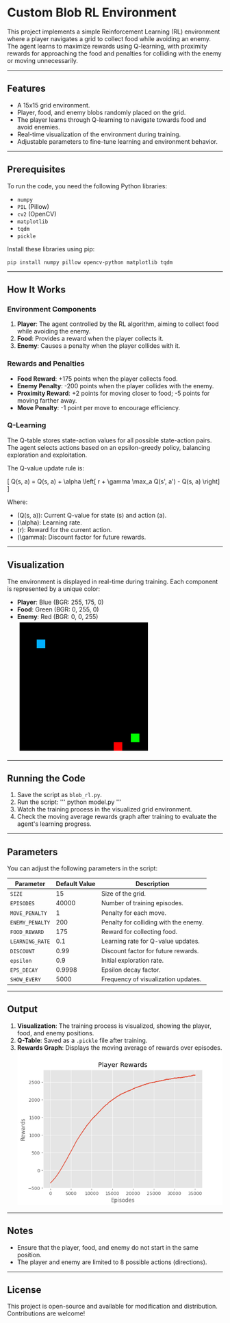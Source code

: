 # Custom Blob RL Environment

This project implements a simple Reinforcement Learning (RL) environment where a player navigates a grid to collect food while avoiding an enemy. The agent learns to maximize rewards using Q-learning, with proximity rewards for approaching the food and penalties for colliding with the enemy or moving unnecessarily.

---

## **Features**

- A 15x15 grid environment.
- Player, food, and enemy blobs randomly placed on the grid.
- The player learns through Q-learning to navigate towards food and avoid enemies.
- Real-time visualization of the environment during training.
- Adjustable parameters to fine-tune learning and environment behavior.

---

## **Prerequisites**

To run the code, you need the following Python libraries:

- `numpy`
- `PIL` (Pillow)
- `cv2` (OpenCV)
- `matplotlib`
- `tqdm`
- `pickle`

Install these libraries using pip:

   ```
   pip install numpy pillow opencv-python matplotlib tqdm
   ```

---

## **How It Works**

### **Environment Components**
1. **Player**: The agent controlled by the RL algorithm, aiming to collect food while avoiding the enemy.
2. **Food**: Provides a reward when the player collects it.
3. **Enemy**: Causes a penalty when the player collides with it.

### **Rewards and Penalties**
- **Food Reward**: +175 points when the player collects food.
- **Enemy Penalty**: -200 points when the player collides with the enemy.
- **Proximity Reward**: +2 points for moving closer to food; -5 points for moving farther away.
- **Move Penalty**: -1 point per move to encourage efficiency.

### **Q-Learning**
The Q-table stores state-action values for all possible state-action pairs.  
The agent selects actions based on an epsilon-greedy policy, balancing exploration and exploitation.  

The Q-value update rule is:  

\[
Q(s, a) = Q(s, a) + \alpha \left[ r + \gamma \max_a Q(s', a') - Q(s, a) \right]
\]

Where:
- \(Q(s, a)\): Current Q-value for state \(s\) and action \(a\).
- \(\alpha\): Learning rate.
- \(r\): Reward for the current action.
- \(\gamma\): Discount factor for future rewards.

---

## **Visualization**

The environment is displayed in real-time during training. Each component is represented by a unique color:
- **Player**: Blue (BGR: 255, 175, 0)
- **Food**: Green (BGR: 0, 255, 0)
- **Enemy**: Red (BGR: 0, 0, 255)
![Environment](./Env.png)
---

## **Running the Code**

1. Save the script as `blob_rl.py`.
2. Run the script:
'''
python model.py
'''
3. Watch the training process in the visualized grid environment.
4. Check the moving average rewards graph after training to evaluate the agent's learning progress.

---

## **Parameters**

You can adjust the following parameters in the script:

| Parameter       | Default Value | Description                                      |
|------------------|---------------|--------------------------------------------------|
| `SIZE`          | 15            | Size of the grid.                               |
| `EPISODES`      | 40000         | Number of training episodes.                    |
| `MOVE_PENALTY`  | 1             | Penalty for each move.                          |
| `ENEMY_PENALTY` | 200           | Penalty for colliding with the enemy.           |
| `FOOD_REWARD`   | 175           | Reward for collecting food.                     |
| `LEARNING_RATE` | 0.1           | Learning rate for Q-value updates.              |
| `DISCOUNT`      | 0.99          | Discount factor for future rewards.             |
| `epsilon`       | 0.9           | Initial exploration rate.                       |
| `EPS_DECAY`     | 0.9998        | Epsilon decay factor.                           |
| `SHOW_EVERY`    | 5000          | Frequency of visualization updates.             |

---

## **Output**

1. **Visualization**: The training process is visualized, showing the player, food, and enemy positions.
2. **Q-Table**: Saved as a `.pickle` file after training.
3. **Rewards Graph**: Displays the moving average of rewards over episodes.
![Rewards](./player_rewards.png)
---

## **Notes**

- Ensure that the player, food, and enemy do not start in the same position.
- The player and enemy are limited to 8 possible actions (directions).

---

## **License**

This project is open-source and available for modification and distribution. Contributions are welcome!
